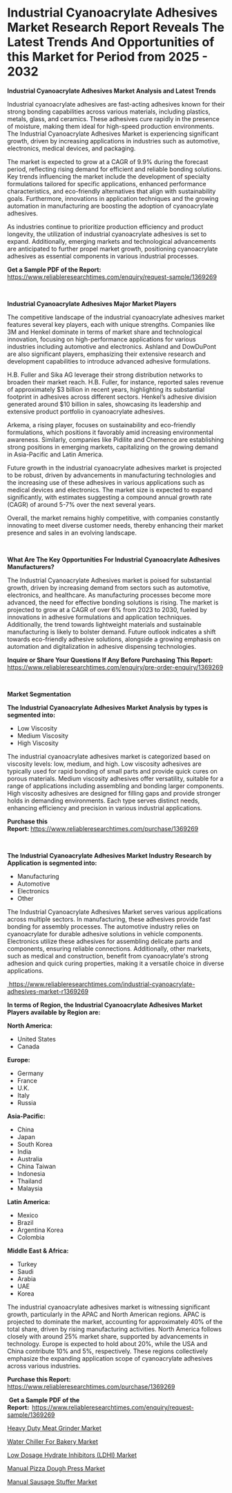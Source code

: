 <p><h1>Industrial Cyanoacrylate Adhesives Market Research Report Reveals The Latest Trends And Opportunities of this Market for Period from 2025 - 2032</h1></p><p><strong>Industrial Cyanoacrylate Adhesives Market Analysis and Latest Trends</strong></p>
<p><p>Industrial cyanoacrylate adhesives are fast-acting adhesives known for their strong bonding capabilities across various materials, including plastics, metals, glass, and ceramics. These adhesives cure rapidly in the presence of moisture, making them ideal for high-speed production environments. The Industrial Cyanoacrylate Adhesives Market is experiencing significant growth, driven by increasing applications in industries such as automotive, electronics, medical devices, and packaging.</p><p>The market is expected to grow at a CAGR of 9.9% during the forecast period, reflecting rising demand for efficient and reliable bonding solutions. Key trends influencing the market include the development of specialty formulations tailored for specific applications, enhanced performance characteristics, and eco-friendly alternatives that align with sustainability goals. Furthermore, innovations in application techniques and the growing automation in manufacturing are boosting the adoption of cyanoacrylate adhesives.</p><p>As industries continue to prioritize production efficiency and product longevity, the utilization of industrial cyanoacrylate adhesives is set to expand. Additionally, emerging markets and technological advancements are anticipated to further propel market growth, positioning cyanoacrylate adhesives as essential components in various industrial processes.</p></p>
<p><strong>Get a Sample PDF of the Report:&nbsp;</strong> <a href="https://www.reliableresearchtimes.com/enquiry/request-sample/1369269?utm_campaign=2956&utm_medium=2&utm_source=Github&utm_content=ia&utm_term=22032025&utm_id=industrial-cyanoacrylate-adhesives">https://www.reliableresearchtimes.com/enquiry/request-sample/1369269</a></p>
<p>&nbsp;</p>
<p><strong>Industrial Cyanoacrylate Adhesives Major Market Players</strong></p>
<p><p>The competitive landscape of the industrial cyanoacrylate adhesives market features several key players, each with unique strengths. Companies like 3M and Henkel dominate in terms of market share and technological innovation, focusing on high-performance applications for various industries including automotive and electronics. Ashland and DowDuPont are also significant players, emphasizing their extensive research and development capabilities to introduce advanced adhesive formulations.</p><p>H.B. Fuller and Sika AG leverage their strong distribution networks to broaden their market reach. H.B. Fuller, for instance, reported sales revenue of approximately $3 billion in recent years, highlighting its substantial footprint in adhesives across different sectors. Henkel’s adhesive division generated around $10 billion in sales, showcasing its leadership and extensive product portfolio in cyanoacrylate adhesives.</p><p>Arkema, a rising player, focuses on sustainability and eco-friendly formulations, which positions it favorably amid increasing environmental awareness. Similarly, companies like Pidilite and Chemence are establishing strong positions in emerging markets, capitalizing on the growing demand in Asia-Pacific and Latin America.</p><p>Future growth in the industrial cyanoacrylate adhesives market is projected to be robust, driven by advancements in manufacturing technologies and the increasing use of these adhesives in various applications such as medical devices and electronics. The market size is expected to expand significantly, with estimates suggesting a compound annual growth rate (CAGR) of around 5-7% over the next several years.</p><p>Overall, the market remains highly competitive, with companies constantly innovating to meet diverse customer needs, thereby enhancing their market presence and sales in an evolving landscape.</p></p>
<p>&nbsp;</p>
<p><strong>What Are The Key Opportunities For Industrial Cyanoacrylate Adhesives Manufacturers?</strong></p>
<p><p>The Industrial Cyanoacrylate Adhesives market is poised for substantial growth, driven by increasing demand from sectors such as automotive, electronics, and healthcare. As manufacturing processes become more advanced, the need for effective bonding solutions is rising. The market is projected to grow at a CAGR of over 6% from 2023 to 2030, fueled by innovations in adhesive formulations and application techniques. Additionally, the trend towards lightweight materials and sustainable manufacturing is likely to bolster demand. Future outlook indicates a shift towards eco-friendly adhesive solutions, alongside a growing emphasis on automation and digitalization in adhesive dispensing technologies.</p></p>
<p><strong>Inquire or Share Your Questions If Any Before Purchasing This Report:</strong> <a href="https://www.reliableresearchtimes.com/enquiry/pre-order-enquiry/1369269?utm_campaign=2956&utm_medium=2&utm_source=Github&utm_content=ia&utm_term=22032025&utm_id=industrial-cyanoacrylate-adhesives">https://www.reliableresearchtimes.com/enquiry/pre-order-enquiry/1369269</a></p>
<p>&nbsp;</p>
<p><strong>Market Segmentation</strong></p>
<p><strong>The Industrial Cyanoacrylate Adhesives Market Analysis by types is segmented into:</strong></p>
<p><ul><li>Low Viscosity</li><li>Medium Viscosity</li><li>High Viscosity</li></ul></p>
<p><p>The industrial cyanoacrylate adhesives market is categorized based on viscosity levels: low, medium, and high. Low viscosity adhesives are typically used for rapid bonding of small parts and provide quick cures on porous materials. Medium viscosity adhesives offer versatility, suitable for a range of applications including assembling and bonding larger components. High viscosity adhesives are designed for filling gaps and provide stronger holds in demanding environments. Each type serves distinct needs, enhancing efficiency and precision in various industrial applications.</p></p>
<p><strong>Purchase this Report:&nbsp;</strong><a href="https://www.reliableresearchtimes.com/purchase/1369269?utm_campaign=2956&utm_medium=2&utm_source=Github&utm_content=ia&utm_term=22032025&utm_id=industrial-cyanoacrylate-adhesives">https://www.reliableresearchtimes.com/purchase/1369269</a></p>
<p>&nbsp;</p>
<p><strong>The Industrial Cyanoacrylate Adhesives Market Industry Research by Application is segmented into:</strong></p>
<p><ul><li>Manufacturing</li><li>Automotive</li><li>Electronics</li><li>Other</li></ul></p>
<p><p>The Industrial Cyanoacrylate Adhesives Market serves various applications across multiple sectors. In manufacturing, these adhesives provide fast bonding for assembly processes. The automotive industry relies on cyanoacrylate for durable adhesive solutions in vehicle components. Electronics utilize these adhesives for assembling delicate parts and components, ensuring reliable connections. Additionally, other markets, such as medical and construction, benefit from cyanoacrylate's strong adhesion and quick curing properties, making it a versatile choice in diverse applications.</p></p>
<p><a href="https://www.reliableresearchtimes.com/industrial-cyanoacrylate-adhesives-market-r1369269?utm_campaign=2956&utm_medium=2&utm_source=Github&utm_content=ia&utm_term=22032025&utm_id=industrial-cyanoacrylate-adhesives">&nbsp;https://www.reliableresearchtimes.com/industrial-cyanoacrylate-adhesives-market-r1369269</a></p>
<p><strong>In terms of Region, the Industrial Cyanoacrylate Adhesives Market Players available by Region are:</strong></p>
<p>
    <p> <strong> North America: </strong>
        <ul>
            <li>United States</li>
            <li>Canada</li>
        </ul>
        </p> 
    <p> <strong> Europe: </strong>
        <ul>
            <li>Germany</li>
            <li>France</li>
            <li>U.K.</li>
            <li>Italy</li>
            <li>Russia</li>
        </ul>
        </p> 
    <p> <strong> Asia-Pacific: </strong>
        <ul>
            <li>China</li>
            <li>Japan</li>
            <li>South Korea</li>
            <li>India</li>
            <li>Australia</li>
            <li>China Taiwan</li>
            <li>Indonesia</li>
            <li>Thailand</li>
            <li>Malaysia</li>
        </ul>
        </p> 
    <p> <strong> Latin America: </strong>
        <ul>
            <li>Mexico</li>
            <li>Brazil</li>
            <li>Argentina Korea</li>
            <li>Colombia</li>
        </ul>
        </p> 
    <p> <strong> Middle East & Africa: </strong>
        <ul>
            <li>Turkey</li>
            <li>Saudi</li>
            <li>Arabia</li>
            <li>UAE</li>
            <li>Korea</li>
        </ul>
    </p>
    </p>
<p><p>The industrial cyanoacrylate adhesives market is witnessing significant growth, particularly in the APAC and North American regions. APAC is projected to dominate the market, accounting for approximately 40% of the total share, driven by rising manufacturing activities. North America follows closely with around 25% market share, supported by advancements in technology. Europe is expected to hold about 20%, while the USA and China contribute 10% and 5%, respectively. These regions collectively emphasize the expanding application scope of cyanoacrylate adhesives across various industries.</p></p>
<p><strong>Purchase this Report: </strong><a href="https://www.reliableresearchtimes.com/purchase/1369269?utm_campaign=2956&utm_medium=2&utm_source=Github&utm_content=ia&utm_term=22032025&utm_id=industrial-cyanoacrylate-adhesives">https://www.reliableresearchtimes.com/purchase/1369269</a></p>
<p>&nbsp;<strong>Get a Sample PDF of the Report:&nbsp;&nbsp;</strong><a href="https://www.reliableresearchtimes.com/enquiry/request-sample/1369269?utm_campaign=2956&utm_medium=2&utm_source=Github&utm_content=ia&utm_term=22032025&utm_id=industrial-cyanoacrylate-adhesives">https://www.reliableresearchtimes.com/enquiry/request-sample/1369269</a></p>
<p><strong></strong></p>
<p><p><a href="https://www.linkedin.com/pulse/heavy-duty-meat-grinder-market-size-trends-44-growth-forecast-from-3oamf?utm_campaign=2956&utm_medium=2&utm_source=Github&utm_content=ia&utm_term=22032025&utm_id=industrial-cyanoacrylate-adhesives">Heavy Duty Meat Grinder Market</a></p><p><a href="https://www.linkedin.com/pulse/water-chiller-bakery-market-analysis-size-share-trends-forecast-w3oaf?utm_campaign=2956&utm_medium=2&utm_source=Github&utm_content=ia&utm_term=22032025&utm_id=industrial-cyanoacrylate-adhesives">Water Chiller For Bakery Market</a></p><p><a href="https://github.com/leyesamilej/Market-Research-Report-List-1/blob/main/low-dosage-hydrate-inhibitors-ldhi-market.md?utm_campaign=2956&utm_medium=2&utm_source=Github&utm_content=ia&utm_term=22032025&utm_id=industrial-cyanoacrylate-adhesives">Low Dosage Hydrate Inhibitors (LDHI) Market</a></p><p><a href="https://www.linkedin.com/pulse/accurate-data-manual-pizza-dough-press-market-size-share-volume-phwdf?utm_campaign=2956&utm_medium=2&utm_source=Github&utm_content=ia&utm_term=22032025&utm_id=industrial-cyanoacrylate-adhesives">Manual Pizza Dough Press Market</a></p><p><a href="https://www.linkedin.com/pulse/manual-sausage-stuffer-market-size-types-share-forecast-research-armbf?utm_campaign=2956&utm_medium=2&utm_source=Github&utm_content=ia&utm_term=22032025&utm_id=industrial-cyanoacrylate-adhesives">Manual Sausage Stuffer Market</a></p></p>